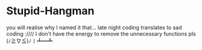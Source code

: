 # Stupid-Hangman
you will realise why I named it that...
late night coding translates to sad coding ://// I don't have the energy to remove the unnecessary functions pls (⁠ﾉ⁠≧⁠∇⁠≦⁠)⁠ﾉ⁠ ⁠ﾐ⁠ ⁠┻⁠━⁠┻
